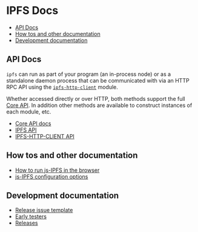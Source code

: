 # IPFS Docs <!-- omit in toc -->

- [API Docs](#api-docs)
- [How tos and other documentation](#how-tos-and-other-documentation)
- [Development documentation](#development-documentation)

## API Docs

`ipfs` can run as part of your program (an in-process node) or as a standalone daemon process that can be communicated with via an HTTP RPC API using the [`ipfs-http-client`](../packages/ipfs-http-api) module.

Whether accessed directly or over HTTP, both methods support the full [Core API](#core-api).  In addition other methods are available to construct instances of each module, etc.

* [Core API docs](./core-api/README.md)
* [IPFS API](../packages/ipfs/README.md)
* [IPFS-HTTP-CLIENT API](../packages/ipfs-http-client/README.md)

## How tos and other documentation

* [How to run js-IPFS in the browser](./BROWSERS.md)
* [js-IPFS configuration options](./CONFIG.md)

## Development documentation

* [Release issue template](./RELEASE_ISSUE_TEMPLATE.md)
* [Early testers](./EARLY_TESTERS.md)
* [Releases](./RELEASES.md)
